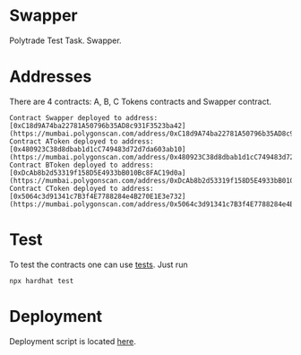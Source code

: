# Swapper
Polytrade Test Task. Swapper.

# Addresses
There are 4 contracts: A, B, C Tokens contracts and Swapper contract.
```
Contract Swapper deployed to address: [0xC18d9A74ba22781A50796b35AD8c931F3523ba42](https://mumbai.polygonscan.com/address/0xC18d9A74ba22781A50796b35AD8c931F3523ba42)
Contract AToken deployed to address: [0x480923C38d8dbab1d1cC749483d72d7da603ab10](https://mumbai.polygonscan.com/address/0x480923C38d8dbab1d1cC749483d72d7da603ab10)
Contract BToken deployed to address: [0xDcAb8b2d53319f158D5E4933bB010Bc8FAC19d0a](https://mumbai.polygonscan.com/address/0xDcAb8b2d53319f158D5E4933bB010Bc8FAC19d0a)
Contract CToken deployed to address: [0x5064c3d91341c7B3f4E7788284e4B270E1E3e732](https://mumbai.polygonscan.com/address/0x5064c3d91341c7B3f4E7788284e4B270E1E3e732)
```

# Test
To test the contracts one can use [tests](https://github.com/alien111/Swapper/blob/main/test/tests.js). Just run
```
npx hardhat test
```

# Deployment
Deployment script is located [here](https://github.com/alien111/Swapper/blob/main/scripts/deploy.js).